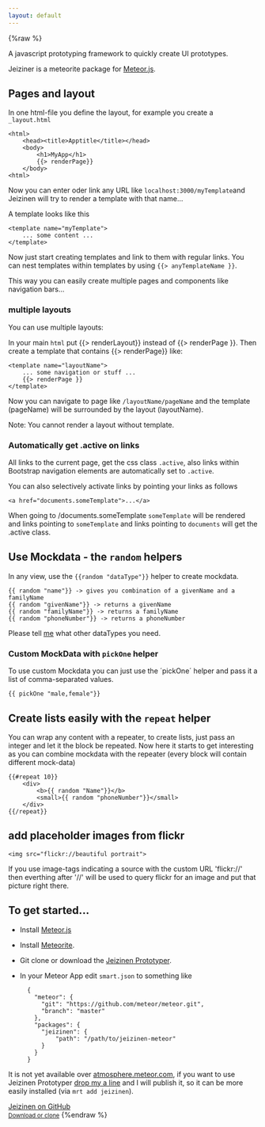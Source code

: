 ```yaml
---
layout: default
---
```


{%raw %}
<div class="jumbotron">
A javascript prototyping framework to quickly create UI prototypes.
</div>

Jeiziner is a meteorite package for [Meteor.js](http://meteor.com).

<a name="Pages &amp; Layout"> </a> 
## Pages and layout

In one html-file you define the layout, for example you create a `_layout.html`

	<html>
		<head><title>Apptitle</title></head>
		<body>
			<h1>MyApp</h1>
			{{> renderPage}}
		</body>
	<html>

Now you can enter oder link any URL like `localhost:3000/myTemplate`and Jeizinen will try to render a template with that name...

A template looks like this

	<template name="myTemplate">
		... some content ...
	</template>

Now just start creating templates and link to them with regular links. You can nest templates within templates by using `{{> anyTemplateName }}`.

This way you can easily create multiple pages and components like navigation bars...

### multiple layouts

You can use multiple layouts:
	
In your main `html` put {{> renderLayout}} instead of {{> renderPage }}. Then create a template that contains {{> renderPage}} like:
	
	<template name="layoutName">
		... some navigation or stuff ...
		{{> renderPage }}
	</template>

Now you can navigate to page like `/layoutName/pageName` and the template (pageName) will be surrounded by the layout (layoutName).

Note: You cannot render a layout without template.

### Automatically get .active on links

All links to the current page, get the css class `.active`, also links within Bootstrap navigation elements are automatically set to `.active`.

You can also selectively activate links by pointing your links as follows

    <a href="documents.someTemplate">...</a>

When going to /documents.someTemplate `someTemplate` will be rendered and links pointing to `someTemplate` and links pointing to `documents` will get the .active class.

<a name="Mockdata"> </a> 
## Use Mockdata - the `random` helpers

In any view, use the `{{random "dataType"}}` helper to create mockdata.

	{{ random "name"}} -> gives you combination of a givenName and a familyName
	{{ random "givenName"}} -> returns a givenName
	{{ random "familyName"}} -> returns a familyName
	{{ random "phoneNumber"}} -> returns a phoneNumber

Please tell [me](mailto:roland.studer@gmail.com) what other dataTypes you need.

### Custom MockData with `pickOne` helper

To use custom Mockdata you can just use the ´pickOne´ helper and pass it a list of comma-separated values.

	{{ pickOne "male,female"}}


<a name="Repeater"> </a> 		
## Create lists easily with the `repeat` helper

You can wrap any content with a repeater, to create lists, just pass an integer and let it the block be repeated. Now here it starts to get interesting as you can combine mockdata with the repeater (every block will contain different mock-data)

	{{#repeat 10}}
		<div>
			<b>{{ random "Name"}}</b>
			<small>{{ random "phoneNumber"}}</small>
		</div>
	{{/repeat}}

<a name="Image Placeholders"> </a> 		
## add placeholder images from flickr

	<img src="flickr://beautiful portrait">

If you use image-tags indicating a source with the custom URL 'flickr://' then everthing after '//' will be used to query flickr for an image and put that picture right there.

<a name="Get Started"> </a>
## To get started...

- Install [Meteor.js](http://meteor.com)
- Install [Meteorite](https://github.com/oortcloud/meteorite).
- Git clone or download the [Jeizinen Prototyper](https://github.com/RolandStuder/jeizinen-meteor). 
- In your Meteor App edit `smart.json` to something like

		{
		  "meteor": {
		    "git": "https://github.com/meteor/meteor.git",
		    "branch": "master"
		  },
		  "packages": {
		  	"jeizinen": {
		  		"path": "/path/to/jeizinen-meteor"
		  	}
		  }
		}


It is not yet available over [atmosphere.meteor.com](http://atmosphere.meteor.com), if you want to use Jeizinen Prototyper [drop my a line](mailto:roland.studer@gmail.com) and I will publish it, so it can be more easily installed (via `mrt add jeizinen`). 

<a href="https://github.com/RolandStuder/jeizinen-meteor" class="btn btn-success btn-block">Jeizinen on GitHub <br><small>Download or clone</small></a>
{%endraw %}
